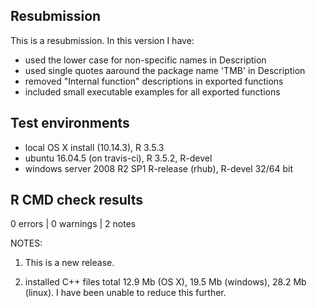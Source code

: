 ## Resubmission
This is a resubmission. In this version I have:
* used the lower case for non-specific names in Description
* used single quotes aaround the package name 'TMB' in Description
* removed "Internal function" descriptions in exported functions
* included small executable examples for all exported functions 

## Test environments
* local OS X install (10.14.3), R 3.5.3
* ubuntu 16.04.5 (on travis-ci), R 3.5.2, R-devel
* windows server 2008 R2 SP1 R-release (rhub), R-devel 32/64 bit

## R CMD check results

0 errors | 0 warnings | 2 notes

NOTES:  

1. This is a new release.  

2. installed C++ files total 12.9 Mb (OS X), 19.5 Mb (windows), 28.2 Mb (linux). I have been unable to reduce this further.  
